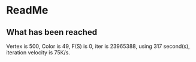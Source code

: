# ReadMe

## What has been reached

Vertex is 500, Color is 49, F(S) is 0, iter is 23965388, using 317 second(s), iteration velocity is 75K/s.


